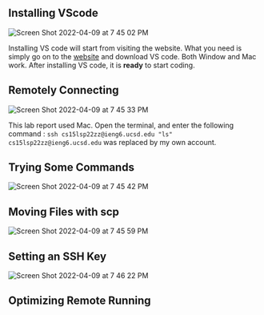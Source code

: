 ## Installing VScode
![Screen Shot 2022-04-09 at 7 45 02 PM](https://user-images.githubusercontent.com/103228431/162599064-65694736-95d9-475d-81ab-f970c70c1d5f.png)
 
Installing VS code will start from visiting the website. What you need is simply go on to the [website](https://code.visualstudio.com/) and download VS code. Both Window and Mac work. After installing VS code, it is **ready** to start coding.

## Remotely Connecting
![Screen Shot 2022-04-09 at 7 45 33 PM](https://user-images.githubusercontent.com/103228431/162599077-db018d45-7f77-4c28-ba04-0c2069de76aa.png)

This lab report used Mac. Open the terminal, and enter the following command : 
`ssh cs15lsp22zz@ieng6.ucsd.edu "ls"` 
`cs15lsp22zz@ieng6.ucsd.edu` was replaced by my own account.

## Trying Some Commands
![Screen Shot 2022-04-09 at 7 45 42 PM](https://user-images.githubusercontent.com/103228431/162599079-b18dbe31-17d1-4985-9754-1d8c8dc1bc00.png)


## Moving Files with scp
![Screen Shot 2022-04-09 at 7 45 59 PM](https://user-images.githubusercontent.com/103228431/162599102-4ca61555-7691-497b-bdfa-276dcf7019ba.png)
 

## Setting an SSH Key
![Screen Shot 2022-04-09 at 7 46 22 PM](https://user-images.githubusercontent.com/103228431/162599110-c4e1d75f-d76f-4af0-b3d1-9162e92b43fb.png)


## Optimizing Remote Running

